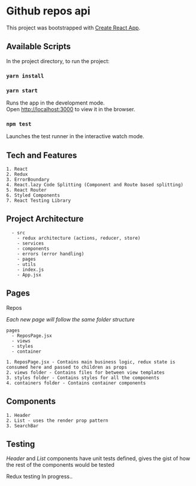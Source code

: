 # Github repos api

This project was bootstrapped with [Create React App](https://github.com/facebook/create-react-app).

## Available Scripts

In the project directory, to run the project:

### `yarn install`

### `yarn start`

Runs the app in the development mode.<br>
Open [http://localhost:3000](http://localhost:3000) to view it in the browser.

### `npm test`

Launches the test runner in the interactive watch mode.<br>

## Tech and Features

```
1. React
2. Redux
3. ErrorBoundary
4. React.lazy Code Splitting (Component and Route based splitting)
5. React Router
6. Styled Components
7. React Testing Library
```

## Project Architecture

```
  - src
    - redux architecture (actions, reducer, store)
    - services
    - components
    - errors (error handling)
    - pages
    - utils
    - index.js
    - App.jsx
```

## Pages

Repos

_Each new page will follow the same folder structure_

```
pages
  - ReposPage.jsx
  - views
  - styles
  - container

1. ReposPage.jsx - Contains main business logic, redux state is consumed here and passed to children as props
2. views folder - Contains files for between view templates
3. styles folder - Contains styles for all the components
4. containers folder - Contains container components
```

## Components

```
1. Header
2. List - uses the render prop pattern
3. SearchBar
```

## Testing

_Header_ and _List_ components have unit tests defined, gives the gist of how the rest of the components would be tested

Redux testing
In progress..
